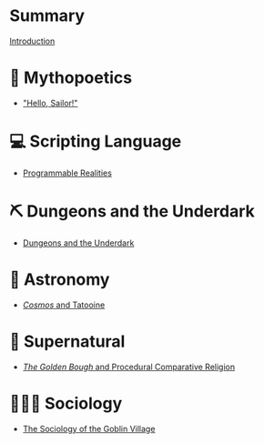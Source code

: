 # Summary

[Introduction](front_matter/introduction.md)

# 📜 Mythopoetics

- ["Hello, Sailor!"](mythopoetics/_introduction.md)

# 💻 Scripting Language

- [Programmable Realities](scripting/_introduction.md)

# ⛏️ Dungeons and the Underdark

- [Dungeons and the Underdark](downdelving/_introduction.md)

# 💫 Astronomy

- [_Cosmos_ and Tatooine](astronomy/_introduction.md)

# 👻 Supernatural

- [_The Golden Bough_ and Procedural Comparative Religion](supernatural/_introduction.md)

# 🧑‍🤝‍🧑 Sociology

- [The Sociology of the Goblin Village](sociology/_introduction.md)

<!--
# 🧬 Appleton
# 🏦 Casterlyrock
# ⛏️ Downdelving
# 🧍‍♂️ Dreadfort
# 🌿 Ivyhall
# 🪦 Kingsgrave
# 💬 Lemonwood
# 🧠 Pyke
# 🌋 Stonedance
-->

